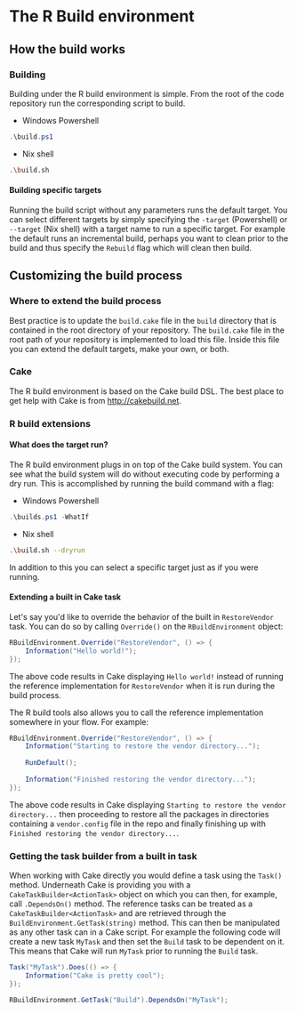 # The R Build environment
## How the build works

### Building
Building under the R build environment is simple.  From the root of the code repository run the corresponding script to build.

* Windows Powershell
```powershell
.\build.ps1
```

* Nix shell
```bash
.\build.sh
```

#### Building specific targets
Running the build script without any parameters runs the default target.  You can select different targets by simply specifying
the `-target` (Powershell) or `--target` (Nix shell) with a target name to run a specific target.  For example the default runs 
an incremental build, perhaps you want to clean prior to the build and thus specify the `Rebuild` flag which will clean then build. 


## Customizing the build process

### Where to extend the build process
Best practice is to update the `build.cake` file in the `build` directory that is contained in the root directory 
of your repository.  The `build.cake` file in the root path of your repository is implemented to load this file. Inside
this file you can extend the default targets, make your own, or both.

### Cake
The R build environment is based on the Cake build DSL.  The best place to get help with Cake is from <http://cakebuild.net>.

### R build extensions
#### What does the target run?
The R build environment plugs in on top of the Cake build system.  You can see what the build system will do without executing code 
by performing a dry run.  This is accomplished by running the build command with a flag:

* Windows Powershell
```powershell
.\builds.ps1 -WhatIf
```

* Nix shell
```bash
.\build.sh --dryrun
```

In addition to this you can select a specific target just as if you were running.

#### Extending a built in Cake task
Let's say you'd like to override the behavior of the built in `RestoreVendor` task.  You can do so by calling `Override()` on the
`RBuildEnvironment` object:

```csharp
RBuildEnvironment.Override("RestoreVendor", () => {
    Information("Hello world!");
});
```

The above code results in Cake displaying `Hello world!` instead of running the reference implementation for `RestoreVendor` when
it is run during the build process.

The R build tools also allows you to call the reference implementation somewhere in your flow.  For example:

```csharp 
RBuildEnvironment.Override("RestoreVendor", () => {
    Information("Starting to restore the vendor directory...");
    
    RunDefault();
    
    Information("Finished restoring the vendor directory...");
});
```

The above code results in Cake displaying `Starting to restore the vendor directory...` then proceeding to restore all the packages
in directories containing a `vendor.config` file in the repo and finally finishing up with `Finished restoring the vendor directory...`.

### Getting the task builder from a built in task
When working with Cake directly you would define a task using the `Task()` method.  Underneath Cake is providing you with a 
`CakeTaskBuilder<ActionTask>` object on which you can then, for example, call `.DependsOn()` method.  The reference tasks can be 
treated as a `CakeTaskBuilder<ActionTask>` and are retrieved through the `BuildEnvironment.GetTask(string)` method.  This can then 
be manipulated as any other task can in a Cake script.  For example the following code will create a new task `MyTask` and then set
the `Build` task to be dependent on it.  This means that Cake will run `MyTask` prior to running the `Build` task.

```csharp
Task("MyTask").Does(() => {
    Information("Cake is pretty cool");
});

RBuildEnvironment.GetTask("Build").DependsOn("MyTask");
```


